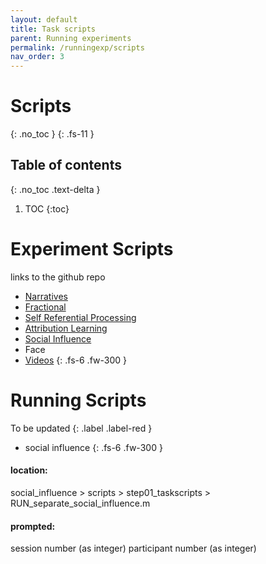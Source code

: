 ```yaml
---
layout: default
title: Task scripts
parent: Running experiments
permalink: /runningexp/scripts
nav_order: 3
---
```


# Scripts
{: .no_toc }
{: .fs-11 }


## Table of contents
{: .no_toc .text-delta }

1. TOC
{:toc}

# Experiment Scripts
links to the github repo
* [Narratives](https://github.com/spatialtopology/Narratives)
* [Fractional](https://github.com/spatialtopology/fractional_factorials)
* [Self Referential Processing](https://github.com/spatialtopology/self_referential_processing)
* [Attribution Learning](https://github.com/spatialtopology/SpaceTop_Attribution_Learning)
* [Social Influence](https://github.com/spatialtopology/social_influence)
* Face
* [Videos](https://github.com/spatialtopology/Spatial_Topology_Videos)
{: .fs-6 .fw-300 }

# Running Scripts
To be updated
{: .label .label-red }
* social influence
{: .fs-6 .fw-300 }

#### location:
social_influence > scripts > step01_taskscripts > RUN_separate_social_influence.m

#### prompted:
session number (as integer)
participant number (as integer)
